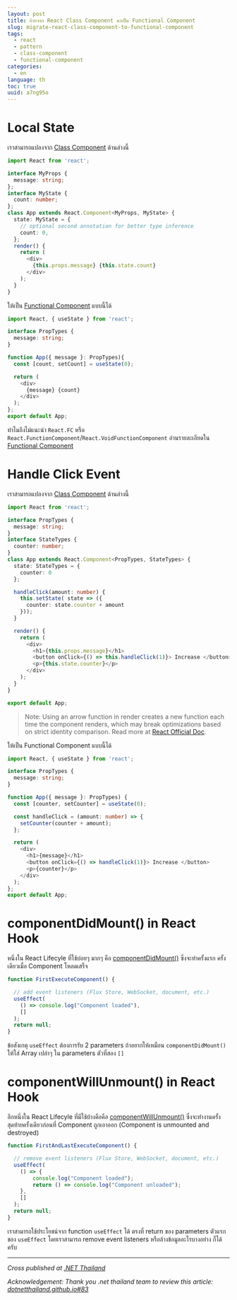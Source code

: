 ```yaml
---
layout: post
title: ย้ายจาก React Class Component มาเป็น Functional Component
slug: migrate-react-class-component-to-functional-component
tags:
  - react
  - pattern
  - class-component
  - functional-component
categories:
  - en
language: th
toc: true
uuid: a7ng95o
---
```



# Local State

เราสามารถแปลงจาก [Class Component](https://react-typescript-cheatsheet.netlify.app/docs/basic/getting-started/class_components/) ด้านล่างนี้

```ts
import React from 'react';

interface MyProps {
  message: string;
};
interface MyState {
  count: number; 
};
class App extends React.Component<MyProps, MyState> {
  state: MyState = {
    // optional second annotation for better type inference
    count: 0,
  };
  render() {
    return (
      <div>
        {this.props.message} {this.state.count}
      </div>
    );
  }
}
```

ให้เป็น [Functional Component](https://react-typescript-cheatsheet.netlify.app/docs/basic/getting-started/function_components) แบบนี้ได้ 

```ts
import React, { useState } from 'react';

interface PropTypes {
  message: string;
}

function App({ message }: PropTypes){
  const [count, setCount] = useState(0);

  return (
    <div>
      {message} {count}
    </div>
  );
};
export default App;
```

ทำไมถึงไม่แนะนำ `React.FC` หรือ `React.FunctionComponent`/`React.VoidFunctionComponent` อ่านรายละเอียดใน [Functional Component](https://react-typescript-cheatsheet.netlify.app/docs/basic/getting-started/function_components) 

# Handle Click Event

เราสามารถแปลงจาก [Class Component](https://react-typescript-cheatsheet.netlify.app/docs/basic/getting-started/class_components) ด้านล่างนี้

```ts
import React from 'react';

interface PropTypes {
  message: string;
}
interface StateTypes {
  counter: number;
}
class App extends React.Component<PropTypes, StateTypes> {
  state: StateTypes = {
    counter: 0
  };

  handleClick(amount: number) {
    this.setState( state => ({
      counter: state.counter + amount
    }));
  }

  render() {
    return (
      <div>
        <h1>{this.props.message}</h1>
        <button onClick={() => this.handleClick(1)}> Increase </button>
        <p>{this.state.counter}</p>
      </div>
    );
  }
}

export default App;
```

> Note: Using an arrow function in render creates a new function each time the component renders, which may break optimizations based on strict identity comparison. Read more at [React Official Doc](https://reactjs.org/docs/faq-functions.html#arrow-function-in-render).

ให้เป็น Functional Component แบบนี้ได้ 

```ts
import React, { useState } from 'react';

interface PropTypes {
  message: string;
}

function App({ message }: PropTypes) {
  const [counter, setCounter] = useState(0);

  const handleClick = (amount: number) => {
    setCounter(counter + amount);
  };

  return (
    <div>
      <h1>{message}</h1>
      <button onClick={() => handleClick(1)}> Increase </button>
      <p>{counter}</p>
    </div>
  );
};
export default App;
```


# componentDidMount() in React Hook 

หนึ่งใน React Lifecyle ที่ใช้บ่อยๆ มากๆ คือ [componentDidMount()](https://reactjs.org/docs/react-component.html#componentdidmount) ซึ่งจะทำครั้งแรก ครั้งเดียวเมื่อ Component โหลดเสร็จ

```ts
function FirstExecuteComponent() {

  // add event listeners (Flux Store, WebSocket, document, etc.)
  useEffect(
    () => console.log("Component loaded"),
    []
  );
  return null;
}
```

ข้อสังเกตุ `useEffect` ต้องการรับ 2 parameters ถ้าอยากให้เหมือน `componentDidMount()` ให้ใส่ Array เปล่าๆ ใน parameters ตัวที่สอง `[]`

# componentWillUnmount() in React Hook 

อีกหนึ่งใน React Lifecyle ที่มีใช้บ้างคือคือ [componentWillUnmount()](https://reactjs.org/docs/react-component.html#componentwillunmount) ซึ่งจะทำงานครั้งสุดท้ายครั้งเดียวก่อนที่ Component ถูกเอาออก (Component is unmounted and destroyed)


```ts
function FirstAndLastExecuteComponent() {

  // remove event listeners (Flux Store, WebSocket, document, etc.)
  useEffect(
    () => {
        console.log("Component loaded");
        return () => console.log("Component unloaded");
    },
    []
  );
  return null;
}
```

เราสามารถใช้ประโยชน์จาก function `useEffect` ได้ ตรงที่ return ของ parameters ตัวแรกของ `useEffect` โดยเราสามารถ remove event listeners หรือล้างข้อมูลอะไรบางอย่าง ก็ได้ครับ

---


*Cross published at [.NET Thailand](https://www.dotnetthailand.com/frontend-web/react-typescript/migrate-class-component-to-functional-component)*

*Acknowledgement: Thank you .net thailand team to review this article: [dotnetthailand.github.io#83](https://github.com/dotnetthailand/dotnetthailand.github.io/pull/83/files)*
